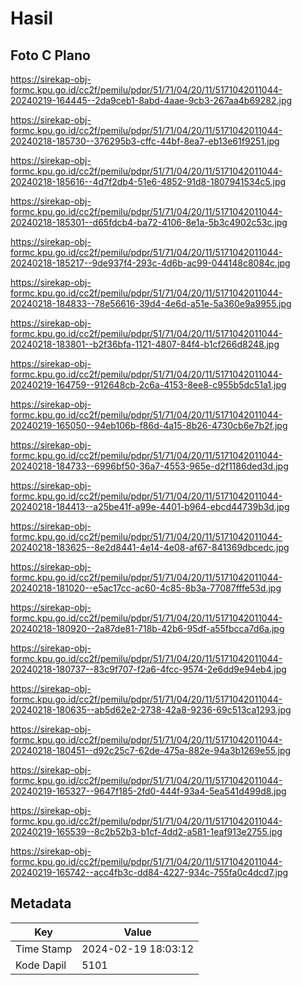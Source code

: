 # Hasil

## Foto C Plano

https://sirekap-obj-formc.kpu.go.id/cc2f/pemilu/pdpr/51/71/04/20/11/5171042011044-20240219-164445--2da9ceb1-8abd-4aae-9cb3-267aa4b69282.jpg

https://sirekap-obj-formc.kpu.go.id/cc2f/pemilu/pdpr/51/71/04/20/11/5171042011044-20240218-185730--376295b3-cffc-44bf-8ea7-eb13e61f9251.jpg

https://sirekap-obj-formc.kpu.go.id/cc2f/pemilu/pdpr/51/71/04/20/11/5171042011044-20240218-185616--4d7f2db4-51e6-4852-91d8-1807941534c5.jpg

https://sirekap-obj-formc.kpu.go.id/cc2f/pemilu/pdpr/51/71/04/20/11/5171042011044-20240218-185301--d65fdcb4-ba72-4106-8e1a-5b3c4902c53c.jpg

https://sirekap-obj-formc.kpu.go.id/cc2f/pemilu/pdpr/51/71/04/20/11/5171042011044-20240218-185217--9de937f4-293c-4d6b-ac99-044148c8084c.jpg

https://sirekap-obj-formc.kpu.go.id/cc2f/pemilu/pdpr/51/71/04/20/11/5171042011044-20240218-184833--78e56616-39d4-4e6d-a51e-5a360e9a9955.jpg

https://sirekap-obj-formc.kpu.go.id/cc2f/pemilu/pdpr/51/71/04/20/11/5171042011044-20240218-183801--b2f36bfa-1121-4807-84f4-b1cf266d8248.jpg

https://sirekap-obj-formc.kpu.go.id/cc2f/pemilu/pdpr/51/71/04/20/11/5171042011044-20240219-164759--912648cb-2c6a-4153-8ee8-c955b5dc51a1.jpg

https://sirekap-obj-formc.kpu.go.id/cc2f/pemilu/pdpr/51/71/04/20/11/5171042011044-20240219-165050--94eb106b-f86d-4a15-8b26-4730cb6e7b2f.jpg

https://sirekap-obj-formc.kpu.go.id/cc2f/pemilu/pdpr/51/71/04/20/11/5171042011044-20240218-184733--6996bf50-36a7-4553-965e-d2f1186ded3d.jpg

https://sirekap-obj-formc.kpu.go.id/cc2f/pemilu/pdpr/51/71/04/20/11/5171042011044-20240218-184413--a25be41f-a99e-4401-b964-ebcd44739b3d.jpg

https://sirekap-obj-formc.kpu.go.id/cc2f/pemilu/pdpr/51/71/04/20/11/5171042011044-20240218-183625--8e2d8441-4e14-4e08-af67-841369dbcedc.jpg

https://sirekap-obj-formc.kpu.go.id/cc2f/pemilu/pdpr/51/71/04/20/11/5171042011044-20240218-181020--e5ac17cc-ac60-4c85-8b3a-77087fffe53d.jpg

https://sirekap-obj-formc.kpu.go.id/cc2f/pemilu/pdpr/51/71/04/20/11/5171042011044-20240218-180920--2a87de81-718b-42b6-95df-a55fbcca7d6a.jpg

https://sirekap-obj-formc.kpu.go.id/cc2f/pemilu/pdpr/51/71/04/20/11/5171042011044-20240218-180737--83c9f707-f2a6-4fcc-9574-2e6dd9e94eb4.jpg

https://sirekap-obj-formc.kpu.go.id/cc2f/pemilu/pdpr/51/71/04/20/11/5171042011044-20240218-180635--ab5d62e2-2738-42a8-9236-69c513ca1293.jpg

https://sirekap-obj-formc.kpu.go.id/cc2f/pemilu/pdpr/51/71/04/20/11/5171042011044-20240218-180451--d92c25c7-62de-475a-882e-94a3b1269e55.jpg

https://sirekap-obj-formc.kpu.go.id/cc2f/pemilu/pdpr/51/71/04/20/11/5171042011044-20240219-165327--9647f185-2fd0-444f-93a4-5ea541d499d8.jpg

https://sirekap-obj-formc.kpu.go.id/cc2f/pemilu/pdpr/51/71/04/20/11/5171042011044-20240219-165539--8c2b52b3-b1cf-4dd2-a581-1eaf913e2755.jpg

https://sirekap-obj-formc.kpu.go.id/cc2f/pemilu/pdpr/51/71/04/20/11/5171042011044-20240219-165742--acc4fb3c-dd84-4227-934c-755fa0c4dcd7.jpg


## Metadata

| Key        | Value               |
| ---------- | ------------------- |
| Time Stamp | 2024-02-19 18:03:12 |
| Kode Dapil | 5101                |



